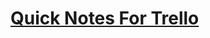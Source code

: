 [Quick Notes For Trello](http://charleshalliday.com/qntrello) 
==================================================

